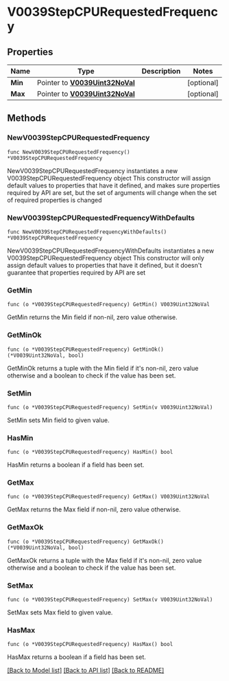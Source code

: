 # V0039StepCPURequestedFrequency

## Properties

Name | Type | Description | Notes
------------ | ------------- | ------------- | -------------
**Min** | Pointer to [**V0039Uint32NoVal**](V0039Uint32NoVal.md) |  | [optional] 
**Max** | Pointer to [**V0039Uint32NoVal**](V0039Uint32NoVal.md) |  | [optional] 

## Methods

### NewV0039StepCPURequestedFrequency

`func NewV0039StepCPURequestedFrequency() *V0039StepCPURequestedFrequency`

NewV0039StepCPURequestedFrequency instantiates a new V0039StepCPURequestedFrequency object
This constructor will assign default values to properties that have it defined,
and makes sure properties required by API are set, but the set of arguments
will change when the set of required properties is changed

### NewV0039StepCPURequestedFrequencyWithDefaults

`func NewV0039StepCPURequestedFrequencyWithDefaults() *V0039StepCPURequestedFrequency`

NewV0039StepCPURequestedFrequencyWithDefaults instantiates a new V0039StepCPURequestedFrequency object
This constructor will only assign default values to properties that have it defined,
but it doesn't guarantee that properties required by API are set

### GetMin

`func (o *V0039StepCPURequestedFrequency) GetMin() V0039Uint32NoVal`

GetMin returns the Min field if non-nil, zero value otherwise.

### GetMinOk

`func (o *V0039StepCPURequestedFrequency) GetMinOk() (*V0039Uint32NoVal, bool)`

GetMinOk returns a tuple with the Min field if it's non-nil, zero value otherwise
and a boolean to check if the value has been set.

### SetMin

`func (o *V0039StepCPURequestedFrequency) SetMin(v V0039Uint32NoVal)`

SetMin sets Min field to given value.

### HasMin

`func (o *V0039StepCPURequestedFrequency) HasMin() bool`

HasMin returns a boolean if a field has been set.

### GetMax

`func (o *V0039StepCPURequestedFrequency) GetMax() V0039Uint32NoVal`

GetMax returns the Max field if non-nil, zero value otherwise.

### GetMaxOk

`func (o *V0039StepCPURequestedFrequency) GetMaxOk() (*V0039Uint32NoVal, bool)`

GetMaxOk returns a tuple with the Max field if it's non-nil, zero value otherwise
and a boolean to check if the value has been set.

### SetMax

`func (o *V0039StepCPURequestedFrequency) SetMax(v V0039Uint32NoVal)`

SetMax sets Max field to given value.

### HasMax

`func (o *V0039StepCPURequestedFrequency) HasMax() bool`

HasMax returns a boolean if a field has been set.


[[Back to Model list]](../README.md#documentation-for-models) [[Back to API list]](../README.md#documentation-for-api-endpoints) [[Back to README]](../README.md)


